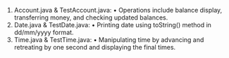 1.	Account.java & TestAccount.java:
	•	Operations include balance display, transferring money, and checking updated balances.
2.	Date.java & TestDate.java:
	•	Printing date using toString() method in dd/mm/yyyy format.
3.	Time.java & TestTime.java:
	•	Manipulating time by advancing and retreating by one second and displaying the final times.

